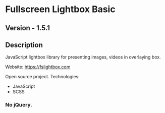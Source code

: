 # Fullscreen Lightbox Basic

## Version - 1.5.1

## Description
JavaScript lightbox library for presenting images, videos in overlaying box.

Website: https://fslightbox.com

Open source project.
Technologies:
- JavaScript
- SCSS
### No jQuery.